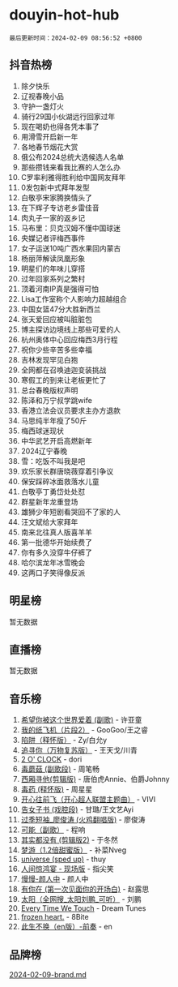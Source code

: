# douyin-hot-hub

`最后更新时间：2024-02-09 08:56:52 +0800`

## 抖音热榜

1. 除夕快乐
1. 辽视春晚小品
1. 守护一盏灯火
1. 骑行29国小伙湖远行回家过年
1. 现在喝奶也得各凭本事了
1. 用滑雪开启新一年
1. 各地春节烟花大赏
1. 俄公布2024总统大选候选人名单
1. 那些攒钱来看我比赛的人怎么办
1. C罗率利雅得胜利给中国网友拜年
1. 0发包新中式拜年发型
1. 白敬亭宋家腾换情头了
1. 在下辉子专访老乡雷佳音
1. 肉丸子一家的返乡记
1. 马布里：贝克汉姆不懂中国球迷
1. 央媒记者评梅西事件
1. 女子运送10吨广西水果回内蒙古
1. 杨丽萍解读凤凰形象
1. 明星们的年味儿穿搭
1. 过年回家系列之繁村
1. 顶着河南IP真是强得可怕
1. Lisa工作室称个人影响力超越组合
1. 中国女篮47分大胜新西兰
1. 张天爱回应被叫脏脏包
1. 博主探访边境线上那些可爱的人
1. 杭州奥体中心回应梅西3月行程
1. 祝你少些辛苦多些幸福
1. 吉林发现罕见白狍
1. 全网都在召唤迪迦变装挑战
1. 寒假工的到来让老板更忙了
1. 总台春晚版权声明
1. 陈泽和万宁叔学跳wife
1. 香港立法会议员要求主办方退款
1. 马思纯半年瘦了50斤
1. 梅西球迷现状
1. 中华武艺开启高燃新年
1. 2024辽宁春晚
1. 雪：吃饭不叫我是吧
1. 欢乐家长群唐晓薇穿着引争议
1. 保安踩碎冰面救落水儿童
1. 白敬亭丁勇岱处处怼
1. 群星新年龙重登场
1. 雄狮少年短剧看哭回不了家的人
1. 汪文斌给大家拜年
1. 南来北往真人版喜羊羊
1. 第一批德华开始续费了
1. 你有多久没穿牛仔裤了
1. 哈尔滨龙年冰雪晚会
1. 这两口子笑得像反派

## 明星榜

暂无数据

## 直播榜

暂无数据

## 音乐榜

1. [希望你被这个世界爱着 (副歌)](https://sf5-hl-cdn-tos.douyinstatic.com/obj/tos-cn-ve-2774/oUHCmWQfZlE3QQBKBeD8rCFLpJzPgCpImhsxMt) - 许亚童
1. [我的纸飞机（片段2）](https://sf5-hl-cdn-tos.douyinstatic.com/obj/tos-cn-ve-2774/oM2ZrKcg2CD5AeRB2gkeXOFB1IxAGJdZPazYHf) - GooGoo/王之睿
1. [陷阱（释怀版）](https://sf3-cdn-tos.douyinstatic.com/obj/tos-cn-ve-2774/oE8C21LeZrzKLDFfQYgMzx4GAIHageG5IzayY7) - Zy/白允y
1. [追寻你（万物复苏版）](https://sf6-cdn-tos.douyinstatic.com/obj/tos-cn-ve-2774/oYeAZJsbjIDit9APmBg8u6uDUQnHmoCf3gbo74) - 王天戈/川青
1. [2 O' CLOCK](https://sf6-cdn-tos.douyinstatic.com/obj/tos-cn-ve-2774/oIUBICeqlYQHTigCBOnCMlwBZJkgiBjt1oDfbg) - dori
1. [毒蘑菇 (副歌段)](https://sf5-hl-cdn-tos.douyinstatic.com/obj/tos-cn-ve-2774/ocDEUsfdLjxnlFXtfogBCiQCEqYB7QZgZ8VViM) - 周笔畅
1. [西厢寻他(剪辑版)](https://sf6-cdn-tos.douyinstatic.com/obj/tos-cn-ve-2774/oUsAVfAQKlRNxEv5qxvIB8o5qmIWUcXbzJKJhw) - 唐伯虎Annie、伯爵Johnny
1. [毒药 (释怀版)](https://sf5-hl-cdn-tos.douyinstatic.com/obj/tos-cn-ve-2774/oYILMEAzspdZBIzy4frJNB8ZHPHWAhiwowd4Ad) - 周星星
1. [开心往前飞（开心超人联盟主题曲）](https://sf5-hl-cdn-tos.douyinstatic.com/obj/tos-cn-ve-2774/9d8fb7c82cf1421fb93a9fe925275e0a) - VIVI
1. [告女子书 (戏腔段)](https://sf3-cdn-tos.douyinstatic.com/obj/tos-cn-ve-2774/osCCzFxWgstBDi92ZfBB4ht7gQENBmQMAl0eI6) - 甘璐/王文艺Ayi
1. [过季短袖_廖俊涛 (火鸡翻唱版)](https://sf5-hl-cdn-tos.douyinstatic.com/obj/tos-cn-ve-2774/ogQVJl0tRBKxQgZji7YClFEBrVDeHpPTWfCZbQ) - 廖俊涛
1. [可能（副歌）](https://sf5-hl-cdn-tos.douyinstatic.com/obj/tos-cn-ve-2774/cde1731888894259b333569393c2fb51) - 程响
1. [其实都没有 (剪辑版2)](https://sf5-hl-cdn-tos.douyinstatic.com/obj/tos-cn-ve-2774/oEBNQenHZtBhxYjGgUDQk0BCHTigQafgFlbQ7k) - 于冬然
1. [梦游（1.2倍甜蜜版）](https://sf5-hl-cdn-tos.douyinstatic.com/obj/tos-cn-ve-2774/o4gyAUm8hwufoEABmwVIiQtHsFuGzAEEWtNMzo) - 补菜Nveg
1. [universe (sped up)](https://sf5-hl-cdn-tos.douyinstatic.com/obj/tos-cn-ve-2774/oIQnurQLDCsdYeegkM4CKuVb23MZBXtX6QB8bv) - thuy
1. [人间惊鸿宴 - 现场版](https://sf5-hl-cdn-tos.douyinstatic.com/obj/tos-cn-ve-2774/osF4mrPePAf2Yv8Wfr5fATCHZwL5h1QiGQAKwz) - 指尖笑
1. [慢慢-颜人中](https://sf5-hl-cdn-tos.douyinstatic.com/obj/tos-cn-ve-2774/ocjHNfBXdBxQNC8ZGAeoLMFTUgtBg8bkExunDC) - 颜人中
1. [有你在 (第一次见面你的开场白)](https://sf6-cdn-tos.douyinstatic.com/obj/tos-cn-ve-2774/oAthrQ3ClJBfI57uBoFEgNDYtNCZ0TSYQQfxQ0) - 赵露思
1. [太阳（全网搜_太阳刘鹏_可听）](https://sf5-hl-cdn-tos.douyinstatic.com/obj/tos-cn-ve-2774/ogWbyIQnlBFImVbeDocRdCIYtBHlbJXgfZMvgz) - 刘鹏
1. [Every Time We Touch](https://sf5-hl-cdn-tos.douyinstatic.com/obj/tos-cn-ve-2774/ogN6lUKQeBBfEVhIOMikG1CcJjugxk1tztZyhP) - Dream Tunes
1. [frozen heart.](https://sf6-cdn-tos.douyinstatic.com/obj/tos-cn-ve-2774/oIIWJfyjIACZA9zQMtnJ6hQQhFC4vhCupoRBsO) - 8Bite
1. [此生不换（en版）-前奏](https://sf3-cdn-tos.douyinstatic.com/obj/tos-cn-ve-2774/oMDvUGwhKrKYDEqXiMYEwxZqBWIJFA92CiLAO) - en

## 品牌榜

[2024-02-09-brand.md](2024-02-09-brand.md)
